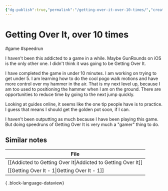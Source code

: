 ```yaml
---
{"dg-publish":true,"permalink":"/getting-over-it-over-10-times/","created":"2024-01-16T21:56:41.843+09:00","updated":"2024-01-16T22:00:27.273+09:00"}
---
```


# Getting Over It, over 10 times

#game #speedrun

I haven't been this addicted to a game in a while. Maybe GunRounds on iOS is the only other one. I didn't think it was going to be Getting Over It.

I have completed the game in under 10 minutes. I am working on trying to get under 5. I am learning how to do the cool pogo walk motions and have more control over my hammer in the air. That is my next level up, because I am too used to positioning the hammer when I am on the ground. There are opportunities to reduce time by going to the next jump quickly.

Looking at guides online, it seems like the one tip people have is to practice. I guess that means I should get the golden pot soon, if I can.

I haven't been outputting as much because I have been playing this game. But doing speedruns of Getting Over It is very much a "gamer" thing to do.

## Similar notes

| File                                                            |
| --------------------------------------------------------------- |
| [[Addicted to Getting Over It\|Addicted to Getting Over It]] |
| [[Getting Over It - 1\|Getting Over It - 1]]                 |

{ .block-language-dataview}

